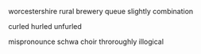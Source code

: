 worcestershire
rural
brewery 
queue
slightly
combination

curled
hurled
unfurled

mispronounce
schwa
choir
throroughly
illogical


